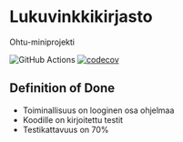 # Lukuvinkkikirjasto

Ohtu-miniprojekti

![GitHub Actions](https://github.com/brontto/ohtu-miniprojekti/workflows/CI/badge.svg)
[![codecov](https://codecov.io/gh/brontto/ohtu-miniprojekti/branch/main/graph/badge.svg?token=DYFHMFXATT)](https://codecov.io/gh/brontto/miniprojekti)

## Definition of Done
- Toiminallisuus on looginen osa ohjelmaa
- Koodille on kirjoitettu testit
- Testikattavuus on 70% 

